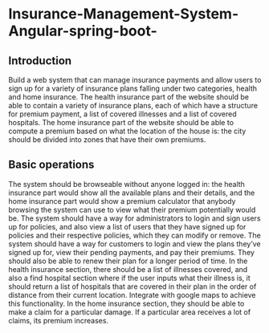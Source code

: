 # Insurance-Management-System-Angular-spring-boot-

## Introduction

Build a web system that can manage insurance payments and allow users to sign up for a 
variety of insurance plans falling under two categories, health and home insurance.
The health insurance part of the website should be able to contain a variety of insurance 
plans, each of which have a structure for premium payment, a list of covered illnesses and a 
list of covered hospitals. The home insurance part of the website should be able to compute 
a premium based on what the location of the house is: the city should be divided into zones 
that have their own premiums.

## Basic operations

The system should be browseable without anyone logged in: the health insurance part 
would show all the available plans and their details, and the home insurance part would 
show a premium calculator that anybody browsing the system can use to view what their 
premium potentially would be. 
The system should have a way for administrators to login and sign users up for policies, and 
also view a list of users that they have signed up for policies and their respective policies, 
which they can modify or remove. 
The system should have a way for customers to login and view the plans they’ve signed up 
for, view their pending payments, and pay their premiums. They should also be able to 
renew their plan for a longer period of time. In the health insurance section, there should be 
a list of illnesses covered, and also a find hospital section where if the user inputs what their 
illness is, it should return a list of hospitals that are covered in their plan in the order of 
distance from their current location. Integrate with google maps to achieve this 
functionality. In the home insurance section, they should be able to make a claim for a 
particular damage. If a particular area receives a lot of claims, its premium increases.


